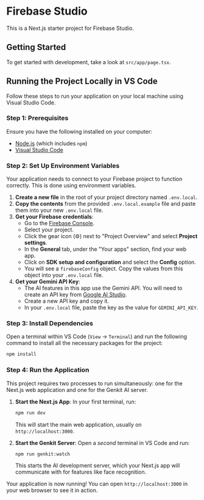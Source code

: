 # Firebase Studio

This is a Next.js starter project for Firebase Studio.

## Getting Started

To get started with development, take a look at `src/app/page.tsx`.

## Running the Project Locally in VS Code

Follow these steps to run your application on your local machine using Visual Studio Code.

### Step 1: Prerequisites

Ensure you have the following installed on your computer:
- [Node.js](https://nodejs.org/) (which includes `npm`)
- [Visual Studio Code](https://code.visualstudio.com/)

### Step 2: Set Up Environment Variables

Your application needs to connect to your Firebase project to function correctly. This is done using environment variables.

1.  **Create a new file** in the root of your project directory named `.env.local`.
2.  **Copy the contents** from the provided `.env.local.example` file and paste them into your new `.env.local` file.
3.  **Get your Firebase credentials**:
    *   Go to the [Firebase Console](https://console.firebase.google.com/).
    *   Select your project.
    *   Click the gear icon (⚙️) next to "Project Overview" and select **Project settings**.
    *   In the **General** tab, under the "Your apps" section, find your web app.
    *   Click on **SDK setup and configuration** and select the **Config** option.
    *   You will see a `firebaseConfig` object. Copy the values from this object into your `.env.local` file.
4.  **Get your Gemini API Key**:
    *   The AI features in this app use the Gemini API. You will need to create an API key from [Google AI Studio](https://aistudio.google.com/app/apikey).
    *   Create a new API key and copy it.
    *   In your `.env.local` file, paste the key as the value for `GEMINI_API_KEY`.

### Step 3: Install Dependencies

Open a terminal within VS Code (`View` -> `Terminal`) and run the following command to install all the necessary packages for the project:

```bash
npm install
```

### Step 4: Run the Application

This project requires two processes to run simultaneously: one for the Next.js web application and one for the Genkit AI server.

1.  **Start the Next.js App**: In your first terminal, run:
    ```bash
    npm run dev
    ```
    This will start the main web application, usually on `http://localhost:3000`.

2.  **Start the Genkit Server**: Open a *second* terminal in VS Code and run:
    ```bash
    npm run genkit:watch
    ```
    This starts the AI development server, which your Next.js app will communicate with for features like face recognition.

Your application is now running! You can open `http://localhost:3000` in your web browser to see it in action.
